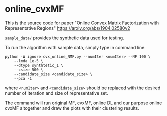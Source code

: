 # online_cvxMF
This is the source code for paper "Online Convex Matrix Factorization with Representative Regions" 
https://arxiv.org/abs/1904.02580v2

`sample_data/` provides the synthetic data used for testing.

To run the algorithm with sample data, simply type in command line:

```shell
python -W ignore cvx_online_NMF.py --numIter <numIter> --NF 100 \
    --lmda 1e-5 \
    --dtype synthtetic_1 \
    --csize 500 \
    --candidate_size <candidate_size> \
    --pca -1
```
where `<numIter>` and `<candidate_size>` should be replaced with the desired number of iteration and size of representative set.

The command will run original MF, cvxMF, online DL and our purpose online cvxMF altogether and draw the plots with their clustering results.
